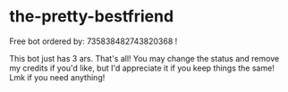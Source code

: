 # the-pretty-bestfriend

Free bot ordered by: 735838482743820368 !

This bot just has 3 ars. That's all!
You may change the status and remove my credits if you'd like, but I'd appreciate it if you keep things the same!
Lmk if you need anything!
